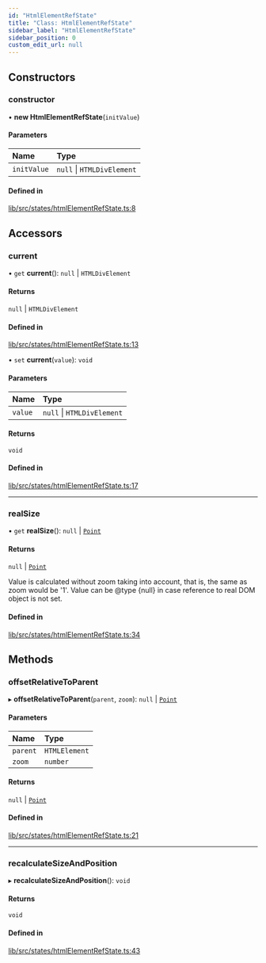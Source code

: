 ```yaml
---
id: "HtmlElementRefState"
title: "Class: HtmlElementRefState"
sidebar_label: "HtmlElementRefState"
sidebar_position: 0
custom_edit_url: null
---
```


## Constructors

### constructor

• **new HtmlElementRefState**(`initValue`)

#### Parameters

| Name | Type |
| :------ | :------ |
| `initValue` | ``null`` \| `HTMLDivElement` |

#### Defined in

[lib/src/states/htmlElementRefState.ts:8](https://github.com/tokarchyn/react-easy-diagram/blob/370fa2c/lib/src/states/htmlElementRefState.ts#L8)

## Accessors

### current

• `get` **current**(): ``null`` \| `HTMLDivElement`

#### Returns

``null`` \| `HTMLDivElement`

#### Defined in

[lib/src/states/htmlElementRefState.ts:13](https://github.com/tokarchyn/react-easy-diagram/blob/370fa2c/lib/src/states/htmlElementRefState.ts#L13)

• `set` **current**(`value`): `void`

#### Parameters

| Name | Type |
| :------ | :------ |
| `value` | ``null`` \| `HTMLDivElement` |

#### Returns

`void`

#### Defined in

[lib/src/states/htmlElementRefState.ts:17](https://github.com/tokarchyn/react-easy-diagram/blob/370fa2c/lib/src/states/htmlElementRefState.ts#L17)

___

### realSize

• `get` **realSize**(): ``null`` \| [`Point`](../#point)

#### Returns

``null`` \| [`Point`](../#point)

Value is calculated without zoom taking into account, that is, the same as zoom would be '1'.
Value can be @type {null} in case reference to real DOM object is not set.

#### Defined in

[lib/src/states/htmlElementRefState.ts:34](https://github.com/tokarchyn/react-easy-diagram/blob/370fa2c/lib/src/states/htmlElementRefState.ts#L34)

## Methods

### offsetRelativeToParent

▸ **offsetRelativeToParent**(`parent`, `zoom`): ``null`` \| [`Point`](../#point)

#### Parameters

| Name | Type |
| :------ | :------ |
| `parent` | `HTMLElement` |
| `zoom` | `number` |

#### Returns

``null`` \| [`Point`](../#point)

#### Defined in

[lib/src/states/htmlElementRefState.ts:21](https://github.com/tokarchyn/react-easy-diagram/blob/370fa2c/lib/src/states/htmlElementRefState.ts#L21)

___

### recalculateSizeAndPosition

▸ **recalculateSizeAndPosition**(): `void`

#### Returns

`void`

#### Defined in

[lib/src/states/htmlElementRefState.ts:43](https://github.com/tokarchyn/react-easy-diagram/blob/370fa2c/lib/src/states/htmlElementRefState.ts#L43)
